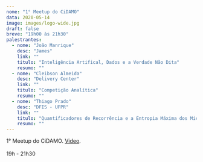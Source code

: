 ```yaml
---
nome: "1° Meetup do CiDAMO"
data: 2020-05-14
image: images/logo-wide.jpg
draft: false
breve: "19h00 às 21h30"
palestrantes:
  - nome: "João Manrique"
    desc: "James"
    link: ""
    titulo: "Inteligência Artifical, Dados e a Verdade Não Dita"
    resumo: ""
  - nome: "Cleibson Almeida"
    desc: "Delivery Center"
    link: ""
    titulo: "Competição Analítica"
    resumo: ""
  - nome: "Thiago Prado"
    desc: "DFIS - UFPR"
    link: ""
    titulo: "Quantificadores de Recorrência e a Entropia Máxima dos Microestados de Recorrência"
    resumo: ""
---
```

1° Meetup do CiDAMO. [Video](https://youtu.be/rEpzkxuEokA).<br><br>19h - 21h30

